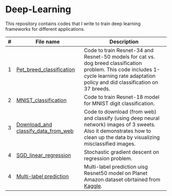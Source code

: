 # Deep-Learning
This repository contains codes that I write to train deep learning frameworks for different applications.

| # | **File name** |  **Description** |
| ---------- |--------- | ------------------------------------------------| 
|1|[Pet_breed_classification](https://github.com/ruchikaverma-iitg/Hands-on-Deep-Learning/blob/master/Pet_breed_classification.ipynb)|Code to train Resnet-34 and Resnet-50 models for cat vs. dog breed classification problem. This code includes 1-cycle learning rate adaptation policy and did classification on 37 breeds.|
|2|[MNIST_classification](https://github.com/ruchikaverma-iitg/Hands-on-Deep-Learning/blob/master/MNIST_classification.ipynb)|Code to train Resnet-18 model for MNIST digit classification.|
|3|[Download_and classify_data_from_web](https://github.com/ruchikaverma-iitg/Hands-on-Deep-Learning/blob/master/Download_and%20classify_data_from_web.ipynb)|Code to download (from web) and classify (using deep neural network) images of 3 sweets. Also it demonstrates how to clean up the data by visualizing misclassified images.|
|4|[SGD_linear_regression](https://github.com/ruchikaverma-iitg/Hands-on-Deep-Learning/blob/master/SGD_linear_regression.ipynb)|Stochastic gradient descent on regression problem.|
|4|[Multi-label prediction](https://github.com/ruchikaverma-iitg/Hands-on-Deep-Learning/blob/master/Multi-label%20prediction.ipynbb)|Multi-label prediction uisg Resnet50 model on Planet Amazon dataset obrtained from [Kaggle](https://www.kaggle.com/c/planet-understanding-the-amazon-from-space).|
